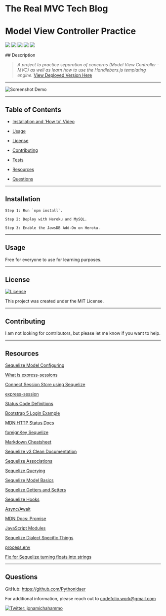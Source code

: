 # The Real MVC Tech Blog 

# Model View Controller Practice

  
<p>
    <img src="https://img.shields.io/badge/express-orange" />
    <img src="https://img.shields.io/badge/Sequelize-blue"  />
    <img src="https://img.shields.io/badge/mySQL-blue"  />
    <img src="https://img.shields.io/badge/dotenv-green" />
    <img src="https://img.shields.io/badge/-Heroku-purple" />
</p>
## Description 

>*A project to practice separation of concerns (Model View Controller - MVC) as well as learn how to use the Handlebars.js templating engine.*
[View Deployed Version Here](https://gentle-fjord-03411.herokuapp.com/)
-----------
![Screenshot Demo](images/)

-----------
## Table of Contents

* [Installation and 'How to' Video](#installation)

* [Usage](#usage)

* [License](#license)

* [Contributing](#contributing)

* [Tests](#tests)

* [Resources](#resources)

* [Questions](#questions)

-----------
## Installation 

```
Step 1: Run `npm install`.

Step 2: Deploy with Heroku and MySQL.

Step 3: Enable the JawsDB Add-On on Heroku.  
```
-----------

## Usage 

Free for everyone to use for learning purposes.

-----------

## License 

[![License](https://img.shields.io/badge/License-MIT-brightgreen.svg)](https://opensource.org/licenses/MIT)

This project was created under the MIT License.

-----------

## Contributing 

I am not looking for contributors, but please let me know if you want to help. 

-----------


## Resources
[Sequelize Model Configuring](https://sequelize.org/v5/manual/models-definition.html#configuration)
 
[What is express-sessions](https://alialhaddad.medium.com/the-basics-of-express-sessions-and-why-to-use-it-4acf0b0cbaf1)
 
[Connect Session Store using Sequelize](https://www.npmjs.com/package/connect-session-sequelize)
 
[express-session](https://www.npmjs.com/package/express-session)
 
[Status Code Definitions](https://www.w3.org/Protocols/rfc2616/rfc2616-sec10.html)
 
[Bootstrap 5 Login Example](https://getbootstrap.com/docs/5.0/examples/sign-in/)
 
[MDN HTTP Status Docs](https://developer.mozilla.org/en-US/docs/Web/HTTP/Status/500)
 
[foreignKey Sequelize](https://sequelize.org/master/class/lib/model.js~Model.html#static-method-hasMany)
 
[Markdown Cheatsheet](https://github.com/adam-p/markdown-here/wiki/Markdown-Cheatsheet)
 
[Sequelize v3 Clean Documentation](https://sequelize.org/v3/docs/associations/#:~:text=foreignKey%20will%20allow%20you%20to,key%20in%20the%20through%20relation.&text=Of%20course%20you%20can%20also,Person.)
 
[Sequelize Associations](https://sequelize.org/v3/api/associations/)
 
[Sequelize Querying](https://sequelize.org/v3/docs/querying/)

[Sequelize Model Basics](https://sequelize.org/master/manual/model-basics.html)

[Sequelize Getters and Setters](https://sequelize.org/master/manual/getters-setters-virtuals.html)

[Sequelize Hooks](https://sequelize.org/v3/docs/hooks/)

[Async/Await](https://stackoverflow.com/questions/43422932/async-await-always-returns-promise#:~:text=The%20await%20statement%20operates%20on,resolve%20s%20or%20reject%20s.&text=log%20on%20the%20result%20of,unwrap%20the%20Promise%20for%20you.)

[MDN Docs: Promise](https://developer.mozilla.org/en-US/docs/Web/JavaScript/Reference/Global_Objects/Promise)

[JavaScript Modules](https://stackify.com/node-js-module-exports/#:~:text=Module%20exports%20are%20the%20instruction,to%20access%20the%20exported%20code.)

[Sequelize Dialect Specific Things](https://sequelize.org/master/manual/dialect-specific-things.html)

[process.env](https://codeburst.io/process-env-what-it-is-and-why-when-how-to-use-it-effectively-505d0b2831e7#:~:text=The%20process.,env.)
 
[Fix for Sequelize turning floats into strings](https://github.com/sequelize/sequelize/issues/8019)
 
-----------

## Questions 
GitHub: https://github.com/Pythonidaer

For additional information, please reach out to codefolio.work@gmail.com

<a href="https://twitter.com/jonamichahammo">
    <img alt="Twitter: jonamichahammo" src="https://img.shields.io/twitter/follow/jonamichahammo.svg?style=social" target="_blank" />
</a> 